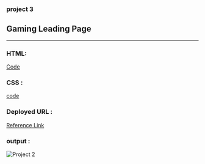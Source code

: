 ### project 3

## Gaming Leading Page
----
### HTML:
[Code](./Project%203-%20Gaming%20Landing%20Page/index.html)

### CSS :
[code](./Project%203-%20Gaming%20Landing%20Page/style.css)

### Deployed URL :
[Reference Link](https://htmlcss-gaming-landing-page.netlify.app/)


### output :
![Project 2](./Gaming%20Landing%20Page.png)